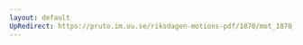 ```yaml
---
layout: default
UpRedirect: https://pruto.im.uu.se/riksdagen-motions-pdf/1870/mot_1870__ak__222/mot_1870__ak__222-005.pdf
---
```

